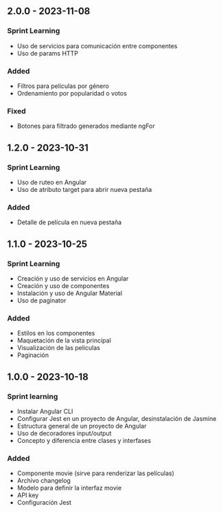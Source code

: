 ## 2.0.0 - 2023-11-08

### Sprint Learning

- Uso de servicios para comunicación entre componentes
- Uso de params HTTP

### Added

- Filtros para películas por género
- Ordenamiento por popularidad o votos

### Fixed

- Botones para filtrado generados mediante ngFor


## 1.2.0 - 2023-10-31

### Sprint Learning

- Uso de ruteo en Angular
- Uso de atributo target para abrir nueva pestaña

### Added

- Detalle de película en nueva pestaña


## 1.1.0 - 2023-10-25

### Sprint Learning

- Creación y uso de servicios en Angular
- Creación y uso de componentes
- Instalación y uso de Angular Material
- Uso de paginator

### Added

- Estilos en los componentes
- Maquetación de la vista principal
- Visualización de las películas
- Paginación


## 1.0.0 - 2023-10-18

### Sprint learning

- Instalar Angular CLI
- Configurar Jest en un proyecto de Angular, desinstalación de Jasmine
- Estructura general de un proyecto de Angular
- Uso de decoradores input/output
- Concepto y diferencia entre clases y interfases

### Added

- Componente movie (sirve para renderizar las películas)
- Archivo changelog
- Modelo para definir la interfaz movie
- API key
- Configuración Jest
